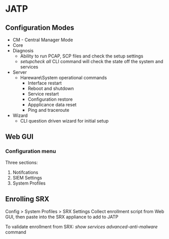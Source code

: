 # JATP

## Configuration Modes
- CM - Central Manager Mode
- Core
- Diagnosis
    - Ability to run PCAP, SCP files and check the setup settings
    - _setupcheck all_ CLI command will check the state off the system and services
- Server
    - Hareware\System operational commands
        - Interface restart
        - Reboot and shutdown
        - Service restart
        - Configuration restore
        - Appplicance data reset
        - Ping and traceroute
- Wizard
    - CLI question driven wizard for initial setup

## Web GUI

### Configuration menu

Three sections:
1. Notifcations
2. SIEM Settings
3. System Profiles

## Enrolling SRX

Config > System Profiles > SRX Settings
Collect enrollment script from Web GUI, then paste into the SRX appliance to add to JATP

To validate enrollment from SRX: _show services advanced-anti-malware_ command